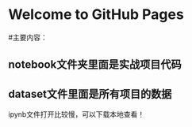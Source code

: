 # Welcome to GitHub Pages
#主要内容：

  ## notebook文件夹里面是实战项目代码
  ## dataset文件里面是所有项目的数据
  
  ipynb文件打开比较慢，可以下载本地查看！
